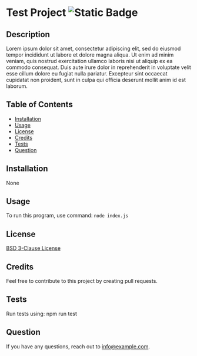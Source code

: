 
  
  # Test Project ![Static Badge](https://img.shields.io/badge/license-BSD_3_Clause_License-blue)


## Description 

Lorem ipsum dolor sit amet, consectetur adipiscing elit, sed do eiusmod tempor incididunt ut labore et dolore magna aliqua. Ut enim ad minim veniam, quis nostrud exercitation ullamco laboris nisi ut aliquip ex ea commodo consequat. Duis aute irure dolor in reprehenderit in voluptate velit esse cillum dolore eu fugiat nulla pariatur. Excepteur sint occaecat cupidatat non proident, sunt in culpa qui officia deserunt mollit anim id est laborum.

## Table of Contents 

- [Installation](#installation)
- [Usage](#usage)
- [License](#license)
- [Credits](#credits)
- [Tests](#tests)
- [Question](#question)

## Installation 

None

## Usage 

To run this program, use command: `node index.js`

## License 

<a href=https://opensource.org/licenses/BSD-3-Clause>BSD 3-Clause License</a>

## Credits 

Feel free to contribute to this project by creating pull requests.

## Tests 

Run tests using: npm run test

## Question 

If you have any questions, reach out to info@example.com.